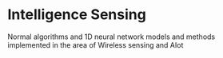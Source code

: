 # Intelligence Sensing
Normal algorithms and 1D neural network models and methods implemented in the area of Wireless sensing and AIot 
